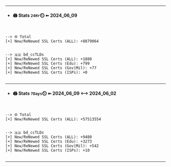 

---
- #### 🖨️ **Stats** `24Hr`⏲️ ➼ 2024_06_09
```console


--> 🌐 Total
[+] New/ReNewed SSL Certs (ALL): +8879064


--> 🇧🇩 bd_ccTLDs
[+] New/ReNewed SSL Certs (ALL): +1880
[+] New/ReNewed SSL Certs (Edu): +799
[+] New/ReNewed SSL Certs (Gov|Mil): +77
[+] New/ReNewed SSL Certs (ISPs): +0


```

---
- #### 🖨️ **Stats** `7Days`⏲️ ➼ 2024_06_09 <--> 2024_06_02
```console


--> 🌐 Total
[+] New/ReNewed SSL Certs (ALL): +57513554


--> 🇧🇩 bd_ccTLDs
[+] New/ReNewed SSL Certs (ALL): +9480
[+] New/ReNewed SSL Certs (Edu): +3273
[+] New/ReNewed SSL Certs (Gov|Mil): +542
[+] New/ReNewed SSL Certs (ISPs): +10


```

---

